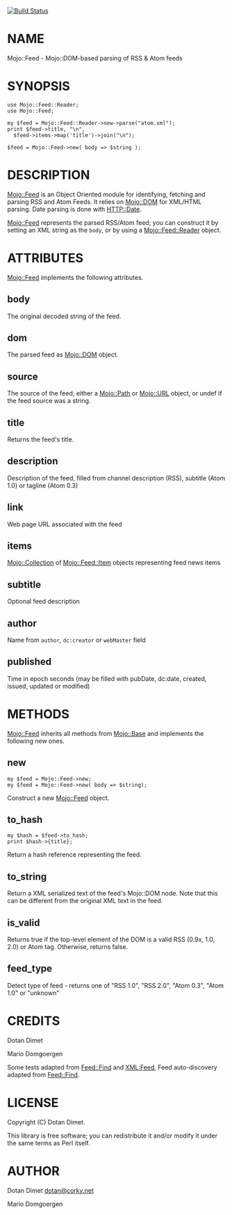 [![Build Status](https://travis-ci.org/dotandimet/Mojo-Feed.svg?branch=master)](https://travis-ci.org/dotandimet/Mojo-Feed)
# NAME

Mojo::Feed - Mojo::DOM-based parsing of RSS & Atom feeds

# SYNOPSIS

    use Mojo::Feed::Reader;
    use Mojo::Feed;

    my $feed = Mojo::Feed::Reader->new->parse("atom.xml");
    print $feed->title, "\n",
      $feed->items->map('title')->join("\n");

    $feed = Mojo::Feed->new( body => $string );

# DESCRIPTION

[Mojo::Feed](https://metacpan.org/pod/Mojo::Feed) is an Object Oriented module for identifying,
fetching and parsing RSS and Atom Feeds.  It relies on
[Mojo::DOM](https://metacpan.org/pod/Mojo::DOM) for XML/HTML parsing. Date parsing is done with [HTTP::Date](https://metacpan.org/pod/HTTP::Date).

[Mojo::Feed](https://metacpan.org/pod/Mojo::Feed) represents the parsed RSS/Atom feed; you can construct it
by setting an XML string as the `body`, or by using a [Mojo::Feed::Reader](https://metacpan.org/pod/Mojo::Feed::Reader) object.

# ATTRIBUTES

[Mojo::Feed](https://metacpan.org/pod/Mojo::Feed) implements the following attributes.

## body

The original decoded string of the feed.

## dom

The parsed feed as <Mojo::DOM> object.

## source

The source of the feed; either a [Mojo::Path](https://metacpan.org/pod/Mojo::Path) or [Mojo::URL](https://metacpan.org/pod/Mojo::URL) object, or
undef if the feed source was a string.

## title

Returns the feed's title.

## description

Description of the feed, filled from channel description (RSS), subtitle (Atom 1.0) or tagline (Atom 0.3)

## link

Web page URL associated with the feed

## items

[Mojo::Collection](https://metacpan.org/pod/Mojo::Collection) of [Mojo::Feed::Item](https://metacpan.org/pod/Mojo::Feed::Item) objects representing feed news items

## subtitle

Optional feed description

## author

Name from `author`, `dc:creator` or `webMaster` field

## published

Time in epoch seconds (may be filled with pubDate, dc:date, created, issued, updated or modified)

# METHODS

[Mojo::Feed](https://metacpan.org/pod/Mojo::Feed) inherits all methods from
[Mojo::Base](https://metacpan.org/pod/Mojo::Base) and implements the following new ones.

## new

    my $feed = Mojo::Feed->new;
    my $feed = Mojo::Feed->new( body => $string);

Construct a new [Mojo::Feed](https://metacpan.org/pod/Mojo::Feed) object.

## to\_hash

    my $hash = $feed->to_hash;
    print $hash->{title};

Return a hash reference representing the feed.

## to\_string

Return a XML serialized text of the feed's Mojo::DOM node. Note that this can be different from the original XML text in the feed.

## is\_valid

Returns true if the top-level element of the DOM is a valid RSS (0.9x, 1.0, 2.0) or Atom tag. Otherwise, returns false.

## feed\_type

Detect type of feed - returns one of "RSS 1.0", "RSS 2.0", "Atom 0.3", "Atom 1.0" or "unknown"

# CREDITS

Dotan Dimet

Mario Domgoergen

Some tests adapted from [Feed::Find](https://metacpan.org/pod/Feed::Find) and [XML:Feed](XML:Feed), Feed auto-discovery adapted from [Feed::Find](https://metacpan.org/pod/Feed::Find).

# LICENSE

Copyright (C) Dotan Dimet.

This library is free software; you can redistribute it and/or modify
it under the same terms as Perl itself.

# AUTHOR

Dotan Dimet <dotan@corky.net>

Mario Domgoergen
